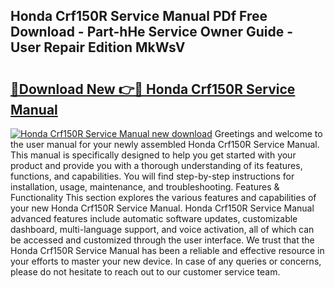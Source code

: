## Honda Crf150R Service Manual PDf Free Download - Part-hHe Service Owner Guide - User Repair Edition MkWsV

# <h2><a href="http://bc43542.oget.top/?id=Honda+Crf150R+Service+Manual">🔗Download New 👉🔴 Honda Crf150R Service Manual</a></h2>

[![Honda Crf150R Service Manual new download](https://i.imgur.com/5g1atiW.png)](http://bc43542.oget.top/?id=Honda+Crf150R+Service+Manual)
Greetings and welcome to the user manual for your newly assembled Honda Crf150R Service Manual. This manual is specifically designed to help you get started with your product and provide you with a thorough understanding of its features, functions, and capabilities. You will find step-by-step instructions for installation, usage, maintenance, and troubleshooting. Features & Functionality This section explores the various features and capabilities of your new Honda Crf150R Service Manual. Honda Crf150R Service Manual advanced features include automatic software updates, customizable dashboard, multi-language support, and voice activation, all of which can be accessed and customized through the user interface. We trust that the Honda Crf150R Service Manual has been a reliable and effective resource in your efforts to master your new device. In case of any queries or concerns, please do not hesitate to reach out to our customer service team.
